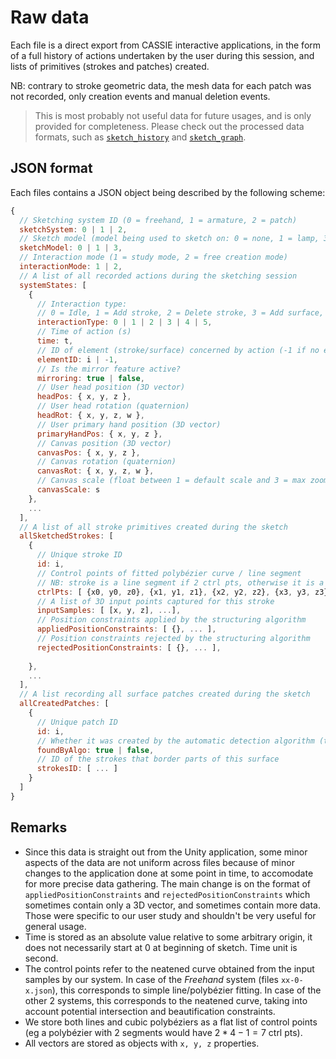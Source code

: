 # Raw data

Each file is a direct export from CASSIE interactive applications, in the form of a full history of actions undertaken by the user during this session, and lists of primitives (strokes and patches) created.

NB: contrary to stroke geometric data, the mesh data for each patch was not recorded, only creation events and manual deletion events.

> This is most probably not useful data for future usages, and is only provided for completeness. Please check out the processed data formats, such as [`sketch_history`](data/sketch_history) and [`sketch_graph`](data/sketch_graph).

## JSON format

Each files contains a JSON object being described by the following scheme:

```js
{
  // Sketching system ID (0 = freehand, 1 = armature, 2 = patch)
  sketchSystem: 0 | 1 | 2,
  // Sketch model (model being used to sketch on: 0 = none, 1 = lamp, 3 = shoe)
  sketchModel: 0 | 1 | 3,
  // Interaction mode (1 = study mode, 2 = free creation mode)
  interactionMode: 1 | 2,
  // A list of all recorded actions during the sketching session
  systemStates: [
    {
      // Interaction type:
      // 0 = Idle, 1 = Add stroke, 2 = Delete stroke, 3 = Add surface, 4 = Delete surface manually, 5 = Transform canvas (grab or zoom)
      interactionType: 0 | 1 | 2 | 3 | 4 | 5,
      // Time of action (s)
      time: t,
      // ID of element (stroke/surface) concerned by action (-1 if no element concerned, eg Idle action)
      elementID: i | -1,
      // Is the mirror feature active?
      mirroring: true | false,
      // User head position (3D vector)
      headPos: { x, y, z },
      // User head rotation (quaternion)
      headRot: { x, y, z, w },
      // User primary hand position (3D vector)
      primaryHandPos: { x, y, z },
      // Canvas position (3D vector)
      canvasPos: { x, y, z },
      // Canvas rotation (quaternion)
      canvasRot: { x, y, z, w },
      // Canvas scale (float between 1 = default scale and 3 = max zoom)
      canvasScale: s
    },
    ...
  ],
  // A list of all stroke primitives created during the sketch
  allSketchedStrokes: [
    {
      // Unique stroke ID
      id: i,
      // Control points of fitted polybézier curve / line segment
      // NB: stroke is a line segment if 2 ctrl pts, otherwise it is a cubic polybézier
      ctrlPts: [ {x0, y0, z0}, {x1, y1, z1}, {x2, y2, z2}, {x3, y3, z3} ],
      // A list of 3D input points captured for this stroke
      inputSamples: [ [x, y, z], ...],
      // Position constraints applied by the structuring algorithm
      appliedPositionConstraints: [ {}, ... ],
      // Position constraints rejected by the structuring algorithm
      rejectedPositionConstraints: [ {}, ... ],
                                    
    },
    ...
  ],
  // A list recording all surface patches created during the sketch
  allCreatedPatches: [
    {
      // Unique patch ID
      id: i,
      // Whether it was created by the automatic detection algorithm (true) or manually added by the user (false)
      foundByAlgo: true | false,
      // ID of the strokes that border parts of this surface
      strokesID: [ ... ]
    }
  ]
}
```

## Remarks

* Since this data is straight out from the Unity application, some minor aspects of the data are not uniform across files because of minor changes to the application done at some point in time, to accomodate for more precise data gathering. The main change is on the format of `appliedPositionConstraints` and `rejectedPositionConstraints` which sometimes contain only a 3D vector, and sometimes contain more data. Those were specific to our user study and shouldn't be very useful for general usage.
* Time is stored as an absolute value relative to some arbitrary origin, it does not necessarily start at 0 at beginning of sketch. Time unit is second.
* The control points refer to the neatened curve obtained from the input samples by our system. In case of the *Freehand* system (files `xx-0-x.json`), this corresponds to simple line/polybézier fitting. In case of the other 2 systems, this corresponds to the neatened curve, taking into account potential intersection and beautification constraints.
* We store both lines and cubic polybéziers as a flat list of control points (eg a polybézier with 2 segments would have $2*4-1=7$ ctrl pts).
* All vectors are stored as objects with `x, y, z` properties.
